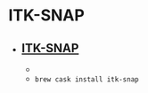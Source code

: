 # ITK-SNAP
- [ITK-SNAP](http://www.itksnap.org/pmwiki/pmwiki.php)
  - 
  - 
  - `brew cask install itk-snap`
